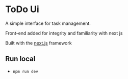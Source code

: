 # ToDo Ui
A simple interface for task management.

Front-end added for integrity and familiarity with next js

Built with the [next.js](https://nextjs.org/) framework 

## Run local
*     npm run dev
